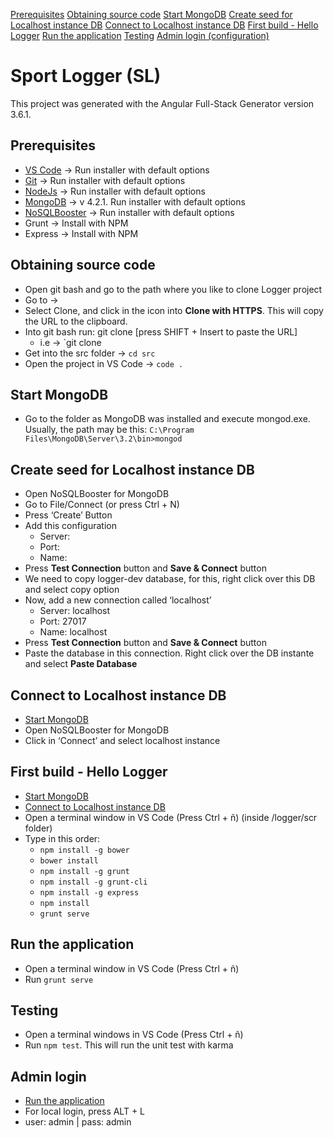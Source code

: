 [Prerequisites](#prerequisites)
[Obtaining source code](#obtaining-source-code)
[Start MongoDB](#start-mongodb)
[Create seed for Localhost instance DB](#create-seed-for-localhost-instance-db)
[Connect to Localhost instance DB](#connect-to-localhost-instance-db)
[First build - Hello Logger](#first-build-hello-logger)
[Run the application](#run-the-application)
[Testing](#testing)
[Admin login (configuration)](#admin-login-connfiguration)

Sport Logger (SL)
===================

This project was generated with the Angular Full-Stack Generator version 3.6.1.


Prerequisites
-------------
 - [VS Code][1] → Run installer with default options
 - [Git][2] → Run installer with default options
 - [NodeJs][3] → Run installer with default options
 - [MongoDB][4] → v 4.2.1. Run installer with default options
 - [NoSQLBooster][5] → Run installer with default options
 - Grunt → Install with NPM
 - Express → Install with NPM


Obtaining source code
-------------
 - Open git bash and go to the path where you like to clone Logger project
 - Go to → 
 - Select Clone, and click in the icon  into **Clone with HTTPS**. This will copy the URL to the clipboard.
 - Into git bash run: git clone [press SHIFT + Insert to paste the URL]
	 - i.e → `git clone 
 - Get into the src folder → `cd src`
 - Open the project in VS Code → `code .`


Start MongoDB
-------------
 - Go to the folder as MongoDB was installed and execute mongod.exe. Usually, the path may be this: `C:\Program Files\MongoDB\Server\3.2\bin>mongod`


Create seed for Localhost instance DB
-------------
 - Open NoSQLBooster for MongoDB
 - Go to File/Connect (or press Ctrl + N)
 - Press ‘Create’ Button
 - Add this configuration
	 - Server: 
	 - Port: 
	 - Name: 
 - Press **Test Connection** button and **Save & Connect** button
 - We need to copy logger-dev database, for this, right click over this DB and select copy option
 - Now, add a new connection called ‘localhost’
	 - Server: localhost
	 - Port: 27017
	 - Name: localhost
 - Press **Test Connection** button and **Save & Connect** button
 - Paste the database in this connection. Right click over the DB instante and select **Paste Database**


Connect to Localhost instance DB
-------------
 - [Start MongoDB](#start-mongodb)
 - Open NoSQLBooster for MongoDB
 - Click in ‘Connect’ and  select localhost instance


First build - Hello Logger
-------------
 - [Start MongoDB](#start-mongodb)
 - [Connect to Localhost instance DB](#connect-to-localhost-instance-db)
 - Open a terminal window in VS Code (Press Ctrl + ñ) (inside /logger/scr folder)
 - Type in this order:
	 - `npm install -g bower`
	 - `bower install`
	 - `npm install -g grunt `
	 - `npm install -g grunt-cli`
	 - `npm install -g express`
	 - `npm install`
	 - `grunt serve`


Run the application
-------------
 - Open a terminal window in VS Code (Press Ctrl + ñ)
 - Run `grunt serve`


Testing
-------------
 - Open a terminal windows in VS Code (Press Ctrl + ñ)
 - Run `npm test`. This will run the unit test with karma


Admin login
-------------
 - [Run the application](#run-the-application)
 - For local login, press ALT + L
 - user: admin | pass: admin

  [1]: https://code.visualstudio.com/download
  [2]: https://git-scm.com/downloads
  [3]: https://nodejs.org/es/download/
  [4]: https://drive.google.com/file/d/1C2aIMl7knB3JcDe8MZCFkHSmpmULLI3_/view?usp=sharing
  [5]: https://nosqlbooster.com/downloads

